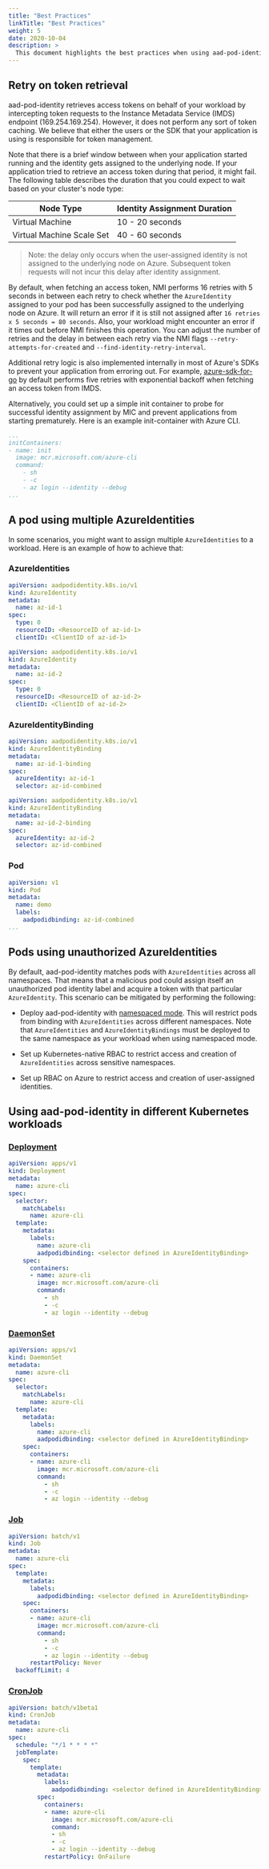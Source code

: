 ```yaml
---
title: "Best Practices"
linkTitle: "Best Practices"
weight: 5
date: 2020-10-04
description: >
  This document highlights the best practices when using aad-pod-identity.
---
```


## Retry on token retrieval

aad-pod-identity retrieves access tokens on behalf of your workload by intercepting token requests to the Instance Metadata Service (IMDS) endpoint (169.254.169.254). However, it does not perform any sort of token caching. We believe that either the users or the SDK that your application is using is responsible for token management.

Note that there is a brief window between when your application started running and the identity gets assigned to the underlying node. If your application tried to retrieve an access token during that period, it might fail. The following table describes the duration that you could expect to wait based on your cluster's node type:

| Node Type                 | Identity Assignment Duration |
|---------------------------|------------------------------|
| Virtual Machine           | 10 - 20 seconds              |
| Virtual Machine Scale Set | 40 - 60 seconds              |

> Note: the delay only occurs when the user-assigned identity is not assigned to the underlying node on Azure. Subsequent token requests will not incur this delay after identity assignment.

By default, when fetching an access token, NMI performs 16 retries with 5 seconds in between each retry to check whether the `AzureIdentity` assigned to your pod has been successfully assigned to the underlying node on Azure. It will return an error if it is still not assigned after `16 retries x 5 seconds = 80 seconds`. Also, your workload might encounter an error if it times out before NMI finishes this operation. You can adjust the number of retries and the delay in between each retry via the NMI flags `--retry-attempts-for-created` and `--find-identity-retry-interval`.

Additional retry logic is also implemented internally in most of Azure's SDKs to prevent your application from erroring out. For example, [azure-sdk-for-go](https://github.com/Azure/azure-sdk-for-go) by default performs five retries with exponential backoff when fetching an access token from IMDS.

Alternatively, you could set up a simple init container to probe for successful identity assignment by MIC and prevent applications from starting prematurely. Here is an example init-container with Azure CLI.

```yaml
...
initContainers:
- name: init
  image: mcr.microsoft.com/azure-cli
  command:
    - sh
    - -c
    - az login --identity --debug
...
```

## A pod using multiple AzureIdentities

In some scenarios, you might want to assign multiple `AzureIdentities` to a workload. Here is an example of how to achieve that:

### AzureIdentities

```yaml
apiVersion: aadpodidentity.k8s.io/v1
kind: AzureIdentity
metadata:
  name: az-id-1
spec:
  type: 0
  resourceID: <ResourceID of az-id-1>
  clientID: <ClientID of az-id-1>
```

```yaml
apiVersion: aadpodidentity.k8s.io/v1
kind: AzureIdentity
metadata:
  name: az-id-2
spec:
  type: 0
  resourceID: <ResourceID of az-id-2>
  clientID: <ClientID of az-id-2>
```

### AzureIdentityBinding

```yaml
apiVersion: aadpodidentity.k8s.io/v1
kind: AzureIdentityBinding
metadata:
  name: az-id-1-binding
spec:
  azureIdentity: az-id-1
  selector: az-id-combined
```

```yaml
apiVersion: aadpodidentity.k8s.io/v1
kind: AzureIdentityBinding
metadata:
  name: az-id-2-binding
spec:
  azureIdentity: az-id-2
  selector: az-id-combined
```

### Pod

```yaml
apiVersion: v1
kind: Pod
metadata:
  name: demo
  labels:
    aadpodidbinding: az-id-combined
...
```

## Pods using unauthorized AzureIdentities

By default, aad-pod-identity matches pods with `AzureIdentities` across all namespaces. That means that a malicious pod could assign itself an unauthorized pod identity label and acquire a token with that particular `AzureIdentity`. This scenario can be mitigated by performing the following:

- Deploy aad-pod-identity with [namespaced mode](../configure/match_pods_in_namespace/). This will restrict pods from binding with `AzureIdentities` across different namespaces. Note that `AzureIdentities` and `AzureIdentityBindings` must be deployed to the same namespace as your workload when using namespaced mode.

- Set up Kubernetes-native RBAC to restrict access and creation of `AzureIdentities` across sensitive namespaces.

- Set up RBAC on Azure to restrict access and creation of user-assigned identities.

## Using aad-pod-identity in different Kubernetes workloads

### [Deployment](https://kubernetes.io/docs/concepts/workloads/controllers/deployment/)

```yaml
apiVersion: apps/v1
kind: Deployment
metadata:
  name: azure-cli
spec:
  selector:
    matchLabels:
      name: azure-cli
  template:
    metadata:
      labels:
        name: azure-cli
        aadpodidbinding: <selector defined in AzureIdentityBinding>
    spec:
      containers:
      - name: azure-cli
        image: mcr.microsoft.com/azure-cli
        command:
          - sh
          - -c
          - az login --identity --debug
```

### [DaemonSet](https://kubernetes.io/docs/concepts/workloads/controllers/daemonset/)

```yaml
apiVersion: apps/v1
kind: DaemonSet
metadata:
  name: azure-cli
spec:
  selector:
    matchLabels:
      name: azure-cli
  template:
    metadata:
      labels:
        name: azure-cli
        aadpodidbinding: <selector defined in AzureIdentityBinding>
    spec:
      containers:
      - name: azure-cli
        image: mcr.microsoft.com/azure-cli
        command:
          - sh
          - -c
          - az login --identity --debug
```

### [Job](https://kubernetes.io/docs/concepts/workloads/controllers/job/)

```yaml
apiVersion: batch/v1
kind: Job
metadata:
  name: azure-cli
spec:
  template:
    metadata:
      labels:
        aadpodidbinding: <selector defined in AzureIdentityBinding>
    spec:
      containers:
      - name: azure-cli
        image: mcr.microsoft.com/azure-cli
        command:
          - sh
          - -c
          - az login --identity --debug
      restartPolicy: Never
  backoffLimit: 4
```

### [CronJob](https://kubernetes.io/docs/concepts/workloads/controllers/cron-jobs/)

```yaml
apiVersion: batch/v1beta1
kind: CronJob
metadata:
  name: azure-cli
spec:
  schedule: "*/1 * * * *"
  jobTemplate:
    spec:
      template:
        metadata:
          labels:
            aadpodidbinding: <selector defined in AzureIdentityBinding>
        spec:
          containers:
          - name: azure-cli
            image: mcr.microsoft.com/azure-cli
            command:
            - sh
            - -c
            - az login --identity --debug
          restartPolicy: OnFailure
```